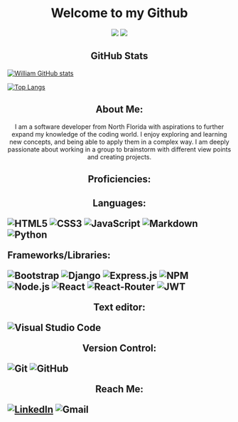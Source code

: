 <h1 align="center"> <b>Welcome to my Github </b> </h1>
<div align="center"> 
  <img src="https://github-readme-stats.vercel.app/api?username=williambennett321&hide=stars,issues&include_all_commits=true&count_private=true&show_icons=true&theme=react" />
  <img src="https://github-readme-stats.vercel.app/api/top-langs/?username=williambennett321&layout=compact&theme=react" />
</div>
  



<h2 align="center"> GitHub Stats </h2>

[![William GitHub stats](https://github-readme-stats.vercel.app/api?username=williambennett321)](https://github.com/williambennett321/github-readme-stats)

[![Top Langs](https://github-readme-stats.vercel.app/api/top-langs/?username=williambennett321)](https://github.com/williambennett321/github-readme-stats)

<h2 align="center"> About Me: </h2>

<p align="center"> I am a software developer from North Florida with aspirations to further expand my knowledge of the coding world.
I enjoy exploring and learning new concepts, and being able to apply them in a complex way. I am deeply passionate about working
in a group to brainstorm with different view points and creating projects. </p> 

<h2 align="center"> Proficiencies: <h2>
<div align="center">
  <p> <b> Languages: </b> </p>
<div align="left">
  <img src="https://img.shields.io/badge/html5-%23E34F26.svg?style=for-the-badge&logo=html5&logoColor=white" alt="HTML5">
  <img src="https://img.shields.io/badge/css3-%231572B6.svg?style=for-the-badge&logo=css3&logoColor=white" alt="CSS3">
  <img src="https://img.shields.io/badge/javascript-%23323330.svg?style=for-the-badge&logo=javascript&logoColor=%23F7DF1E" alt="JavaScript">
  <img src="https://img.shields.io/badge/markdown-%23000000.svg?style=for-the-badge&logo=markdown&logoColor=white" alt="Markdown">
  <img src="https://img.shields.io/badge/python-3670A0?style=for-the-badge&logo=python&logoColor=ffdd54" alt="Python">
  </div>
  <div align="left">
  <p> <b>Frameworks/Libraries:</b> </p>
  <img src="https://img.shields.io/badge/bootstrap-%23563D7C.svg?style=for-the-badge&logo=bootstrap&logoColor=white" alt="Bootstrap">
  <img src="https://img.shields.io/badge/django-%23092E20.svg?style=for-the-badge&logo=django&logoColor=white" alt="Django">
  <img src="https://img.shields.io/badge/express.js-%23404d59.svg?style=for-the-badge&logo=express&logoColor=%2361DAFB" alt="Express.js">
  <img src="https://img.shields.io/badge/NPM-%23000000.svg?style=for-the-badge&logo=npm&logoColor=white" alt="NPM">
  <img src="https://img.shields.io/badge/node.js-6DA55F?style=for-the-badge&logo=node.js&logoColor=white" alt="Node.js">
  <img src="https://img.shields.io/badge/react-%2320232a.svg?style=for-the-badge&logo=react&logoColor=%2361DAFB" alt="React">
  <img src="https://img.shields.io/badge/React_Router-CA4245?style=for-the-badge&logo=react-router&logoColor=white" alt="React-Router">
  <img src="https://img.shields.io/badge/JWT-black?style=for-the-badge&logo=JSON%20web%20tokens" alt="JWT">
  </div>
  <p> <b> Text editor: </b> </p>
  <div align="left">
   <img src="https://img.shields.io/badge/Visual%20Studio%20Code-0078d7.svg?style=for-the-badge&logo=visual-studio-code&logoColor=white" alt="Visual Studio Code">
  </div>
   <p> <b> Version Control: </b> </p>
  <div align="left">
   <img src="https://img.shields.io/badge/git-%23F05033.svg?style=for-the-badge&logo=git&logoColor=white" alt="Git">
   <img src="https://img.shields.io/badge/github-%23121011.svg?style=for-the-badge&logo=github&logoColor=white" alt="GitHub">
  </div>
  
   <p> <b> Reach Me: </b> </p>
  <div align="left">
   <a href="https://www.linkedin.com/in/wtylerbennett321/"><img src="https://img.shields.io/badge/linkedin-%230077B5.svg?style=for-the-badge&logo=linkedin&logoColor=white" alt="LinkedIn"></a>
  <img src="https://img.shields.io/badge/Gmail-D14836?style=for-the-badge&logo=gmail&logoColor=white" alt="Gmail">
  </div>
</div>
  
  
